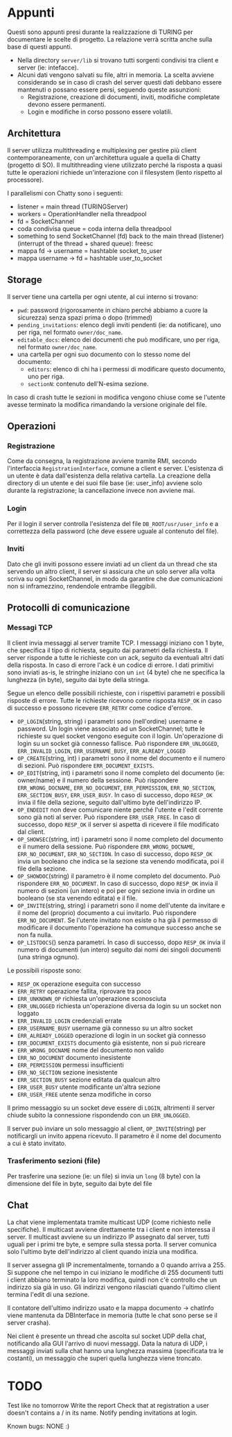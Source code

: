 # Appunti
Questi sono appunti presi durante la realizzazione di TURING per documentare le
scelte di progetto. La relazione verrà scritta anche sulla base di questi
appunti.

- Nella directory `server/lib` si trovano tutti sorgenti condivisi tra client e
server (ie: intefacce).
- Alcuni dati vengono salvati su file, altri in memoria. La scelta avviene
considerando se in caso di crash del server questi dati debbano essere
mantenuti o possano essere persi, seguendo queste assunzioni:
    - Registrazione, creazione di documenti, inviti, modifiche completate
    devono essere permanenti.
    - Login e modifiche in corso possono essere volatili.

## Architettura
Il server utilizza multithreading e multiplexing per gestire più client
contemporaneamente, con un'architettura uguale a quella di Chatty (progetto di
SO). Il multithreading viene utilizzato perché la risposta a quasi tutte le
operazioni richiede un'interazione con il filesystem (lento rispetto al
processore).

I parallelismi con Chatty sono i seguenti:
- listener = main thread (TURINGServer)
- workers = OperationHandler nella threadpool
- fd = SocketChannel
- coda condivisa queue = coda interna della threadpool
- something to send SocketChannel (fd) back to the main thread (listener)
    (interrupt of the thread + shared queue): freesc
- mappa fd -> username = hashtable socket_to_user
- mappa username -> fd = hashtable user_to_socket

## Storage
Il server tiene una cartella per ogni utente, al cui interno si trovano:
- `pwd`: password (rigorosamente in chiaro perché abbiamo a cuore la sicurezza)
    senza spazi prima o dopo (trimmed)
- `pending_invitations`: elenco degli inviti pendenti (ie: da notificare), uno
    per riga, nel formato `owner/doc_name`.
- `editable_docs`: elenco dei documenti che può modificare, uno per riga, nel
    formato `owner/doc_name`.
- una cartella per ogni suo documento con lo stesso nome del documento:
    - `editors`: elenco di chi ha i permessi di modificare questo documento,
        uno per riga.
    - `sectionN`: contenuto dell'N-esima sezione.

In caso di crash tutte le sezioni in modifica vengono chiuse come se l'utente
avesse terminato la modifica rimandando la versione originale del file.

## Operazioni
### Registrazione
Come da consegna, la registrazione avviene tramite RMI, secondo l'interfaccia
`RegistrationInterface`, comune a client e server. L'esistenza di un utente è
data dall'esistenza della relativa cartella.
La creazione della directory di un utente e dei suoi file base (ie: user_info)
avviene solo durante la registrazione; la cancellazione invece non avviene mai.

### Login
Per il login il server controlla l'esistenza del file `DB_ROOT/usr/user_info` e
a correttezza della password (che deve essere uguale al contenuto del file).

### Inviti
Dato che gli inviti possono essere inviati ad un client da un thread che sta
servendo un altro client, il server si assicura che un solo server alla volta
scriva su ogni SocketChannel, in modo da garantire che due comunicazioni non si
inframezzino, rendendole entrambe illeggibili.

## Protocolli di comunicazione
### Messagi TCP
Il client invia messaggi al server tramite TCP. I messaggi iniziano con 1 byte,
che specifica il tipo di richiesta, seguito dai parametri della richiesta. Il
server risponde a tutte le richieste con un ack, seguito da eventuali altri
dati della risposta. In caso di errore l'ack è un codice di errore. I dati
primitivi sono inviati as-is, le stringhe iniziano con un `int` (4 byte) che ne
specifica la lunghezza (in byte), seguito dai byte della stringa.

Segue un elenco delle possibili richieste, con i rispettivi parametri e
possibili risposte di errore. Tutte le richieste ricevono come risposta
`RESP_OK` in caso di successo e possono ricevere `ERR_RETRY` come codice
d'errore.
- `OP_LOGIN`(string, string) i parametri sono (nell'ordine) username e password.
    Un login viene associato ad un SocketChannel; tutte le richieste su quel
    socket vengono eseguite con il login. Un'operazione di login su un socket
    già connesso fallisce. Può rispondere `ERR_UNLOGGED`, `ERR_INVALID_LOGIN`,
    `ERR_USERNAME_BUSY`, `ERR_ALREADY_LOGGED`
- `OP_CREATE`(string, int) i parametri sono il nome del documento e il numero di
    sezioni. Può rispondere `ERR_DOCUMENT_EXISTS`.
- `OP_EDIT`(string, int) i parametri sono il nome completo del documento
    (ie: owner/name) e il numero della sessione. Può rispondere
    `ERR_WRONG_DOCNAME`, `ERR_NO_DOCUMENT`, `ERR_PERMISSION`, `ERR_NO_SECTION`,
    `ERR_SECTION_BUSY`, `ERR_USER_BUSY`. In caso di successo, dopo `RESP_OK`
    invia il file della sezione, seguito dall'ultimo byte dell'indirizzo IP.
- `OP_ENDEDIT` non deve comunicare niente perché l'utente e l'edit corrente
    sono già noti al server. Può rispondere `ERR_USER_FREE`. In caso di
    successo, dopo `RESP_OK` il server si aspetta di ricevere il file
    modificato dal client.
- `OP_SHOWSEC`(string, int) i parametri sono il nome completo del documento e
    il numero della sessione. Può rispondere `ERR_WRONG_DOCNAME`,
    `ERR_NO_DOCUMENT`, `ERR_NO_SECTION`. In caso di successo, dopo `RESP_OK`
    invia un booleano che indica se la sezione sta venendo modificata, poi il
    file della sezione.
- `OP_SHOWDOC`(string) il parametro è il nome completo del documento. Può
    rispondere `ERR_NO_DOCUMENT`. In caso di successo, dopo `RESP_OK` invia il
    numero di sezioni (un intero) e poi per ogni sezione invia in ordine un
    booleano (se sta venendo editata) e il file.
- `OP_INVITE`(string, string) i parametri sono il nome dell'utente da invitare
    e il nome del (proprio) documento a cui invitarlo. Può rispondere
    `ERR_NO_DOCUMENT`. Se l'utente invitato non esiste o ha già il permesso di
    modificare il documento l'operazione ha comunque successo anche se non fa
    nulla.
- `OP_LISTDOCS`() senza parametri. In caso di successo, dopo `RESP_OK` invia il
    numero di documenti (un intero) seguito dai nomi dei singoli documenti (una
    stringa ognuno).

Le possibili risposte sono:
- `RESP_OK` operazione eseguita con successo
- `ERR_RETRY` operazione fallita, riprovare tra poco
- `ERR_UNKNOWN_OP` richiesta un'operazione sconosciuta
- `ERR_UNLOGGED` richiesta un'operazione diversa da login su un socket non
    loggato
- `ERR_INVALID_LOGIN` credenziali errate
- `ERR_USERNAME_BUSY` username già connesso su un altro socket
- `ERR_ALREADY_LOGGED` operazione di login in un socket già connesso
- `ERR_DOCUMENT_EXISTS` documento già esistente, non si può ricreare
- `ERR_WRONG_DOCNAME` nome del documento non valido
- `ERR_NO_DOCUMENT` documento inesistente
- `ERR_PERMISSION` permessi insufficienti
- `ERR_NO_SECTION` sezione inesistente
- `ERR_SECTION_BUSY` sezione editata da qualcun altro
- `ERR_USER_BUSY` utente modificante un'altra sezione
- `ERR_USER_FREE` utente senza modifiche in corso


Il primo messaggio su un socket deve essere di `LOGIN`, altrimenti il server
chiude subito la connessione rispondendo con un `ERR_UNLOGGED`.

Il server può inviare un solo messaggio al client, `OP_INVITE`(string) per
notificargli un invito appena ricevuto. Il parametro è il nome del documento a
cui è stato invitato.

### Trasferimento sezioni (file)
Per trasferire una sezione (ie: un file) si invia un `long` (8 byte) con la
dimensione del file in byte, seguito dai byte del file

## Chat
La chat viene implementata tramite multicast UDP (come richiesto nelle
specifiche). Il multicast avviene direttamente tra i client e non interessa il
server. Il multicast avviene su un indirizzo IP assegnato dal server, tutti
uguali per i primi tre byte, e sempre sulla stessa porta. Il server comunica
solo l'ultimo byte dell'indirizzo al client quando inizia una modifica.

Il server assegna gli IP incrementalmente, tornando a 0 quando arriva a 255.
Si suppone che nel tempo in cui iniziano le modifiche di 255 documenti tutti
i client abbiano terminato la loro modifica, quindi non c'è controllo che un
indirizzo sia già in uso. Gli indirizzi vengono rilasciati quando l'ultimo
client termina l'edit di una sezione.

Il contatore dell'ultimo indirizzo usato e la mappa documento -> chatInfo
viene mantenuta da DBInterface in memoria (tutte le chat sono perse se il
server crasha).

Nei client è presente un thread che ascolta sul socket UDP della chat,
notificando alla GUI l'arrivo di nuovi messaggi. Data la natura di UDP, i
messaggi inviati sulla chat hanno una lunghezza massima (specificata tra le
costanti), un messaggio che superi quella lunghezza viene troncato.

# TODO
Test like no tomorrow
Write the report
Check that at registration a user doesn't contains a / in its name.
Notify pending invitations at login.

Known bugs:
NONE :)
